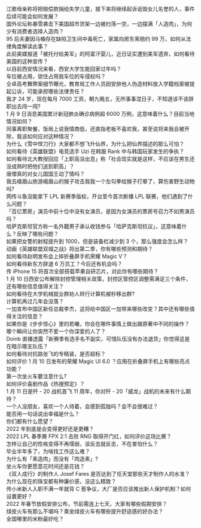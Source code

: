 江歌母亲称将把赔偿款捐给失学儿童，接下来将继续起诉诋毁女儿名誉的人，事件后续可能会如何发展？  
国外论坛称暴雪袭击下美国超市货架一边被扫荡一空，一边摆满「人造肉」，为何少有消费者选择人造肉？  
95 后夫妻因马桶存在缺陷卫生间中毒死亡，家属向房东索赔约 99 万，如何从法律角度解读此事？  
此前美媒报道「被托付给美军」的阿富汗婴儿，近日证实遭到美军遗弃，如何看待美国的这种宣传？  
以目前西安情况来看，西安大学生能回家过年吗？  
车位被占用，锁住占用我车位的车侵权吗？  
仝卓高考舞弊案细节曝光，教育局工作人员因安排他人伪造材料放入学籍档案被提起公诉，可能承担哪些法律责任？  
我才 24 岁，现在每月 7000 工资，朝九晚五，无所事事混日子，不知道该不该辞职出去闯一闯?  
1 月 9 日消息美国累计新冠肺炎确诊病例超 6000 万例，这意味着什么？目前当地情况如何？  
同事离职聚餐，饭局上说我情商低，还直指老板不喜欢我，甚至说将来我会被开除，我该如何应对这种情况？  
为什么《雪中悍刀行》大家都不想飞升仙界，为什么把仙界描述的那么可怕？  
如何看待《英雄联盟》电竞选手 Uzi 在韩服 Rank 中与韩国玩家发生的争执？  
如何看待北大教授回应「上职高没出息」称「社会现实就是这样，不应该在男生还没成熟时把他们送到职高」？  
唐僧真的对女儿国国王动了情吗？  
我去峨眉山旅游峨眉山的猴子攻击我我一个左勾拳给猴子打晕了，算伤害野生动物吗?  
网传斗鱼没能拿下 LPL 新赛季版权，开台至今首次断播 LPL 联赛，他们遇到了什么问题？  
「百亿票房」演员中前十位中没有女演员，是因为女演员的票房号召力不如男演员吗？  
哈萨克斯坦官方称一名外籍男子承认收钱参与「哈萨克斯坦抗议」，这意味着什么？反映了哪些问题？  
如果把女警的射程提升到 1000，但是装备栏减少到 3 个，那么强度会怎么样？  
动画《英雄联盟双城之战》将出第二季，你有哪些预测和期待？  
如何看待赵明发布会上摔折叠屏手机荣耀 Magic V？  
如何看待新东方辞退 6 万员工？今后还有机会吗？  
传 iPhone 15 将首次全部搭载苹果自研芯片，对此你有哪些期待？  
1 月 10 日西安公布解除封控管理相关政策，封控区管控区调整需满足三个条件，还有哪些信息值得关注？  
如何看待在大学机械就业群劝人转行计算机被秒移出群?  
计算机再过几年会没落？  
一加宣布中国区新任总裁李杰，这将给中国区一加带来哪些改变？其中还有哪些值得关注的信息？  
如果你是《步步惊心》里的若曦，你会在哪件事情上做出跟原著中不同的操作？  
哪个瞬间让你突然不爱一个你深爱的人了？  
Doinb 直播透露「新赛季有选手名不副实，可惜队伍没有办法退货」你觉得这是在暗示哪支队伍？  
如何看待对抗路张飞的专精装，是否超标？  
如何评价 1 月 10 日发布的荣耀 Magic UI 6.0 ？应用在折叠屏手机上有哪些亮点功能？  
第一次坐火车要注意什么?  
如何评价喜剧作品《热搜预定》？  
1 月 11 日是歼 - 20 战机首飞 11 周年，你对歼 - 20「威龙」战机的未来有什么期待？  
一个人没朋友，喜欢一个人待着，会感到孤独吗？会不会很难过？  
能否用一句话说出幸福是什么？  
你们都有什么愿望？  
2022 年到底是会变得更好还是更糟？  
2022 LPL 春季赛 FPX 2:1 击败 RNG 取得开门红，如何评价这场比赛？  
怎样让自己的性格变得不再懦弱，该反击就反击，不在害怕什么？  
毕业半年多了，为啥找工作这么难？  
为什么有「素造肉」而没有「肉造素」?  
坐火车你更愿意花时间还是花钱？  
《双人成行》的制作人 Josef Fares 是否达到了任天堂那些天才制作人的水准？  
为什么现在的珠宝都有种廉价感，没这么精致？  
传小米新人入职不满一年就背 C 惹争议，大厂是否应该推出新人保护机制？如何设置更好？  
2022 年春节放假安排公布，节前需连上七天，大家有哪些假期安排？  
绿皮火车有那么不堪吗？乘坐绿皮火车有哪些提升舒适感的好办法？  
全国哪里的米粉最好吃？  
